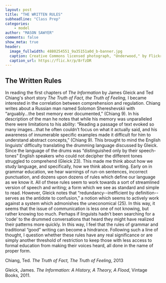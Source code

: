 ```yaml
---
layout: post
title: "THE WRITTEN RULES"
subheadline: "Class Prep"
categories:
    - model
author: "MASON SAWYER"
comments: false
show_meta: true
header:
  image_fullwidth: 4880254551_9a35151a0d_b-banner.jpg
  caption: Creative Commons licensed photograph, "Underwood," by Flickr user Canned Muffins
  caption_url: https://flic.kr/p/8rfzDR
---
```


## The Written Rules

In reading the first chapters of _The Information_ by James Gleick and Ted Chiang's short story _The Truth of Fact, the Truth of Feeling,_ I became interested in the correlation between comprehension and regulation. Chiang writes about a Russian man named Solomon Shereshevskii with “arguably...the best memory ever documented,” (Chiang 9). In his description of the man he notes that while his memory was unparalleled there were limitations to his ability: “Reading a passage of text evoked so many images...that he often couldn’t focus on what it actually said, and his awareness of innumerable specific examples made it difficult for him to understand abstract concepts,” (Chiang 9). This brought to mind the English linguists’ difficulty translating the drumming language discussed by Gleick. Since the language of the drums was “distinguished only by their speech-tones” English speakers who could not decipher the different tones struggled to comprehend (Gleick 23). This made me think about how we study language, and specifically, how we think about writing. Early on in grammar education, we hear warnings of run-on sentences, incorrect punctuation, and dozens upon dozens of rules which define our language as we know it. All of these rules seem to work towards a sort of streamlined version of speech and writing; a form which we see as standard and simple to read. However, Gleick notes that “redundancy--inefficient by definition--serves as the antidote to confusion,” a notion which seems to actively work against a system which admonishes the uneconomical (25). In this way, it seems that the issue of communication is less one of not knowing, but rather knowing too much. Perhaps if linguists hadn’t been searching for a ‘code’ to the drummed conversations that heard they might have realized their patterns more quickly. In this way, I feel that the rules of grammar and traditional “good” writing can become a hindrance. Following such a line of thought, I question whether these rules have any real significance or are simply another threshold of restriction to keep those with less access to formal education from making their voices heard, all done in the name of proper form. 

Chiang, Ted. *The Truth of Fact, The Truth of Feeling*, 2013 

Gleick, James. *The Information: A History, A Theory, A Flood*, Vintage Books, 2011.